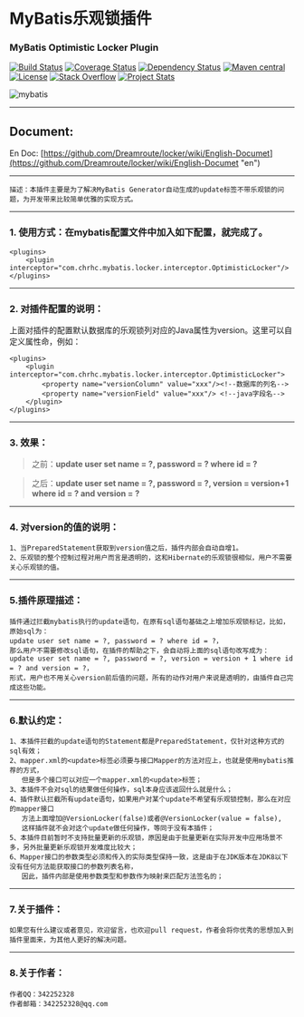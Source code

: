 # MyBatis乐观锁插件 #

### MyBatis Optimistic Locker Plugin ###

[![Build Status](https://travis-ci.org/mybatis/mybatis-3.svg?branch=master)](https://travis-ci.org/mybatis/mybatis-3)
[![Coverage Status](https://coveralls.io/repos/mybatis/mybatis-3/badge.svg?branch=master&service=github)](https://coveralls.io/github/mybatis/mybatis-3?branch=master)
[![Dependency Status](https://www.versioneye.com/user/projects/56199c04a193340f320005d3/badge.svg?style=flat)](https://www.versioneye.com/user/projects/56199c04a193340f320005d3)
[![Maven central](https://maven-badges.herokuapp.com/maven-central/org.mybatis/mybatis/badge.svg)](https://maven-badges.herokuapp.com/maven-central/org.mybatis/mybatis)
[![License](http://img.shields.io/:license-apache-brightgreen.svg)](http://www.apache.org/licenses/LICENSE-2.0.html)
[![Stack Overflow](http://img.shields.io/:stack%20overflow-mybatis-brightgreen.svg)](http://stackoverflow.com/questions/tagged/mybatis)
[![Project Stats](https://www.openhub.net/p/mybatis/widgets/project_thin_badge.gif)](https://www.openhub.net/p/mybatis)

![mybatis](http://mybatis.github.io/images/mybatis-logo.png)

----------

## Document: ##
En Doc: [https://github.com/Dreamroute/locker/wiki/English-Documet](https://github.com/Dreamroute/locker/wiki/English-Documet "en")<br />
	
----------

	描述：本插件主要是为了解决MyBatis Generator自动生成的update标签不带乐观锁的问题，为开发带来比较简单优雅的实现方式。

----------
### 1. 使用方式：在mybatis配置文件中加入如下配置，就完成了。 ###
	<plugins>
		<plugin interceptor="com.chrhc.mybatis.locker.interceptor.OptimisticLocker"/>
	</plugins>

----------

### 2. 对插件配置的说明： ###
	
上面对插件的配置默认数据库的乐观锁列对应的Java属性为version。这里可以自定义属性命，例如：

	<plugins>
		<plugin interceptor="com.chrhc.mybatis.locker.interceptor.OptimisticLocker">
			<property name="versionColumn" value="xxx"/><!--数据库的列名-->
			<property name="versionField" value="xxx"/> <!--java字段名-->
		</plugin>
	</plugins>

----------

### 3. 效果： ###
> 之前：**update user set name = ?, password = ?  where id = ?**

> 之后：**update user set name = ?, password = ?, version = version+1 where id = ? and version = ?**

----------


### 4. 对version的值的说明： ###
	1、当PreparedStatement获取到version值之后，插件内部会自动自增1。
	2、乐观锁的整个控制过程对用户而言是透明的，这和Hibernate的乐观锁很相似，用户不需要关心乐观锁的值。

----------
### 5.插件原理描述： ###
	插件通过拦截mybatis执行的update语句，在原有sql语句基础之上增加乐观锁标记，比如，原始sql为：
	update user set name = ?, password = ? where id = ?，
	那么用户不需要修改sql语句，在插件的帮助之下，会自动将上面的sql语句改写成为：
	update user set name = ?, password = ?, version = version + 1 where id = ? and version = ?，
	形式，用户也不用关心version前后值的问题，所有的动作对用户来说是透明的，由插件自己完成这些功能。
----------


### 6.默认约定： ###
	1、本插件拦截的update语句的Statement都是PreparedStatement，仅针对这种方式的sql有效；
	2、mapper.xml的<update>标签必须要与接口Mapper的方法对应上，也就是使用mybatis推荐的方式，
	   但是多个接口可以对应一个mapper.xml的<update>标签；
	3、本插件不会对sql的结果做任何操作，sql本身应该返回什么就是什么；
	4、插件默认拦截所有update语句，如果用户对某个update不希望有乐观锁控制，那么在对应的mapper接口
	   方法上面增加@VersionLocker(false)或者@VersionLocker(value = false),
	   这样插件就不会对这个update做任何操作，等同于没有本插件；
	5、本插件目前暂时不支持批量更新的乐观锁，原因是由于批量更新在实际开发中应用场景不多，另外批量更新乐观锁开发难度比较大；
	6、Mapper接口的参数类型必须和传入的实际类型保持一致，这是由于在JDK版本在JDK8以下没有任何方法能获取接口的参数列表名称，
	   因此，插件内部是使用参数类型和参数作为映射来匹配方法签名的；

----------


### 7.关于插件： ###
	如果您有什么建议或者意见，欢迎留言，也欢迎pull request，作者会将你优秀的思想加入到插件里面来，为其他人更好的解决问题。

----------

### 8.关于作者： ###
	作者QQ：342252328
	作者邮箱：342252328@qq.com
